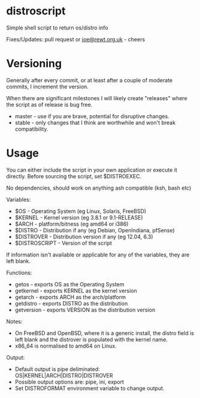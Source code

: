 distroscript
============

Simple shell script to return os/distro info

Fixes/Updates: pull request or joe@rewt.org.uk - cheers

Versioning
========

Generally after every commit, or at least after a couple of moderate commits, I increment the version.

When there are significant milestones I will likely create "releases" where the script as of release is bug free.

 * master - use if you are brave, potential for disruptive changes.
 * stable - only changes that I think are worthwhile and won't break compatibility.


Usage
=====

You can either include the script in your own application or execute it directly.
Before sourcing the script, set $DISTROEXEC.

No dependencies, should work on anything ash compatible (ksh, bash etc)

Variables:
 * $OS - Operating System (eg Linux, Solaris, FreeBSD)
 * $KERNEL - Kernel version (eg 3.8.1 or 9.1-RELEASE)
 * $ARCH - platform/bitness (eg amd64 or i386)
 * $DISTRO - Distribution if any (eg Debian, OpenIndiana, pfSense)
 * $DISTROVER - Distribution version if any (eg 12.04, 6.3)
 * $DISTROSCRIPT - Version of the script

If information isn't available or applicable for any of the variables, they are left blank.

Functions:
 * getos - exports OS as the Operating System
 * getkernel - exports KERNEL as the kernel version
 * getarch - exports ARCH as the arch/platform
 * getdistro - exports DISTRO as the distribution
 * getversion - exports VERSION as the distribution version

Notes:
 * On FreeBSD and OpenBSD, where it is a generic install, the distro field is left blank and the distrover is populated with the kernel name.
 * x86_64 is normalised to amd64 on Linux.

Output:
 * Default output is pipe deliminated: OS|KERNEL|ARCH|DISTRO|DISTROVER
 * Possible output options are: pipe, ini, export
 * Set DISTROFORMAT environment variable to change output.
